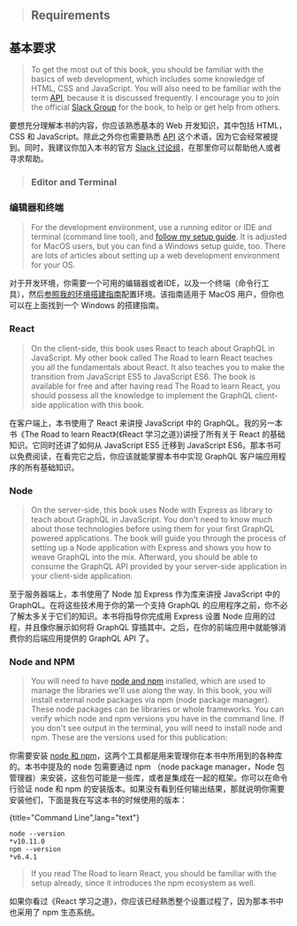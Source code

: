 > ## Requirements 

## 基本要求

> To get the most out of this book, you should be familiar with the basics of web development, which includes some knowledge of HTML, CSS and JavaScript. You will also need to be familiar with the term [API](https://www.robinwieruch.de/what-is-an-api-javascript/), because it is discussed frequently. I encourage you to join the official [Slack Group](https://slack-the-road-to-learn-react.wieruch.com/) for the book, to help or get help from others.

要想充分理解本书的内容，你应该熟悉基本的 Web 开发知识，其中包括 HTML，CSS 和 JavaScript。除此之外你也需要熟悉 [API](https://www.robinwieruch.de/what-is-an-api-javascript/) 这个术语，因为它会经常被提到。同时，我建议你加入本书的官方 [Slack 讨论组](https://slack-the-road-to-learn-react.wieruch.com/)，在那里你可以帮助他人或者寻求帮助。

> ### Editor and Terminal 

### 编辑器和终端

> For the development environment, use a running editor or IDE and terminal (command line tool), and [follow my setup guide](https://www.robinwieruch.de/developer-setup/). It is adjusted for MacOS users, but you can find a Windows setup guide, too. There are lots of articles about setting up a web development environment for your OS.

对于开发环境，你需要一个可用的编辑器或者IDE，以及一个终端（命令行工具），然后[参照我的环境搭建指南](https://www.robinwieruch.de/developer-setup/)配置环境。该指南适用于 MacOS 用户，但你也可以在上面找到一个 Windows 的搭建指南。

### React

> On the client-side, this book uses React to teach about GraphQL in JavaScript. My other book called The Road to learn React teaches you all the fundamentals about React. It also teaches you to make the transition from JavaScript ES5 to JavaScript ES6. The book is available for free and after having read The Road to learn React, you should possess all the knowledge to implement the GraphQL client-side application with this book.

在客户端上，本书使用了 React 来讲授 JavaScript 中的 GraphQL。我的另一本书《The Road to learn React》(《React 学习之道》)讲授了所有关于 React 的基础知识。它同时还讲了如何从 JavaScript ES5 迁移到 JavaScript ES6。那本书可以免费阅读，在看完它之后，你应该就能掌握本书中实现 GraphQL 客户端应用程序的所有基础知识。

### Node

> On the server-side, this book uses Node with Express as library to teach about GraphQL in JavaScript. You don't need to know much about those technologies before using them for your first GraphQL powered applications. The book will guide you through the process of setting up a Node application with Express and shows you how to weave GraphQL into the mix. Afterward, you should be able to consume the GraphQL API provided by your server-side application in your client-side application.

至于服务器端上，本书使用了 Node 加 Express 作为库来讲授 JavaScript 中的 GraphQL。在将这些技术用于你的第一个支持 GraphQL 的应用程序之前，你不必了解太多关于它们的知识。本书将指导你完成用 Express 设置 Node 应用的过程，并且像你展示如何将 GraphQL 穿插其中。之后，在你的前端应用中就能够消费你的后端应用提供的 GraphQL API 了。

### Node and NPM

> You will need to have [node and npm](https://nodejs.org/en/) installed, which are used to manage the libraries we'll use along the way. In this book, you will install external node packages via npm (node package manager). These node packages can be libraries or whole frameworks. You can verify which node and npm versions you have in the command line. If you don't see output in the terminal, you will need to install node and npm. These are the versions used for this publication:

你需要安装 [node 和 npm](https://nodejs.org/en/)，这两个工具都是用来管理你在本书中所用到的各种库的。本书中提及的 node 包需要通过 npm （node package manager，Node 包管理器）来安装，这些包可能是一些库，或者是集成在一起的框架。你可以在命令行验证 node 和 npm 的安装版本。如果没有看到任何输出结果，那就说明你需要安装他们，下面是我在写这本书的时候使用的版本：

{title="Command Line",lang="text"}
~~~~~~~~
node --version
*v10.11.0
npm --version
*v6.4.1
~~~~~~~~

> If you read The Road to learn React, you should be familiar with the setup already, since it introduces the npm ecosystem as well.

如果你看过《React 学习之道》，你应该已经熟悉整个设置过程了，因为那本书中也采用了 npm 生态系统。